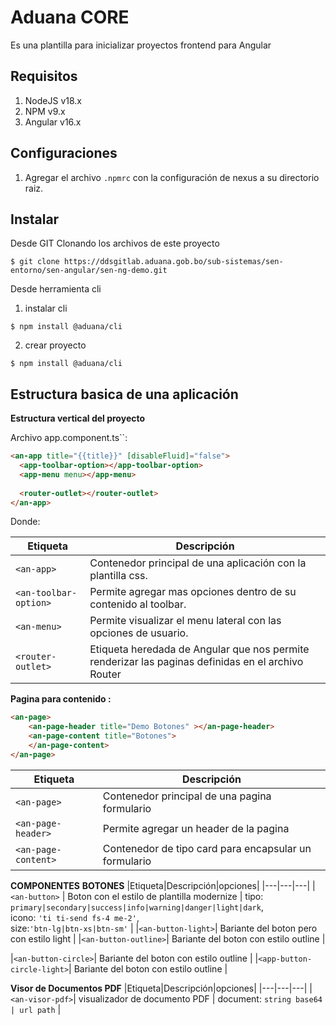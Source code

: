# Aduana CORE

Es una plantilla para inicializar proyectos frontend para Angular

## Requisitos

1) NodeJS   v18.x
2) NPM      v9.x
3) Angular  v16.x

## Configuraciones 
1) Agregar el archivo `.npmrc` con la configuración de nexus a su directorio raiz.


## Instalar
Desde GIT
Clonando los archivos de este proyecto
```shell
$ git clone https://ddsgitlab.aduana.gob.bo/sub-sistemas/sen-entorno/sen-angular/sen-ng-demo.git
```
Desde herramienta cli 
1) instalar cli
```shell
$ npm install @aduana/cli
```
2) crear proyecto
```shell
$ npm install @aduana/cli
```

## Estructura basica de una aplicación

**Estructura vertical del proyecto**



Archivo app.component.ts``: 
```html
<an-app title="{{title}}" [disableFluid]="false">
  <app-toolbar-option></app-toolbar-option>
  <app-menu menu></app-menu>
  
  <router-outlet></router-outlet>
</an-app>
```
Donde: 

|Etiqueta|Descripción|
|---|---|
|`<an-app>` | Contenedor principal de una aplicación con la plantilla css. |
|`<an-toolbar-option>`| Permite agregar mas opciones dentro de su contenido al toolbar. |
|`<an-menu>`| Permite visualizar el menu lateral con las opciones de usuario.  |
|`<router-outlet>`| Etiqueta heredada de Angular que nos permite renderizar las paginas definidas en el archivo Router |

**Pagina para contenido :**
```html
<an-page>
    <an-page-header title="Demo Botones" ></an-page-header>
    <an-page-content title="Botones">
    </an-page-content>
</an-page>
```
|Etiqueta|Descripción|
|---|---|
|`<an-page>` | Contenedor principal de una pagina formulario |
|`<an-page-header>`| Permite agregar un header de la pagina |
|`<an-page-content>`| Contenedor de tipo card para encapsular un formulario |

**COMPONENTES**
**BOTONES**
|Etiqueta|Descripción|opciones|
|---|---|---|
|`<an-button>` | Boton con el estilo de plantilla modernize | tipo: `primary|secondary|success|info|warning|danger|light|dark`,<br> icono: `'ti ti-send fs-4 me-2'`,<br> size:`'btn-lg|btn-xs|btn-sm'`  |
|`<an-button-light>`| Bariante del boton pero con estilo light |
|`<an-button-outline>`| Bariante del boton con estilo outline |

|`<an-button-circle>`| Bariante del boton con estilo outline |
|`<app-button-circle-light>`| Bariante del boton con estilo outline |

**Visor de Documentos PDF**
|Etiqueta|Descripción|opciones|
|---|---|---|
|`<an-visor-pdf>`| visualizador de documento PDF | document: `string base64 | url path` |